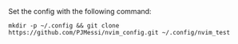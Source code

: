 Set the config with the following command:

```
mkdir -p ~/.config && git clone https://github.com/PJMessi/nvim_config.git ~/.config/nvim_test

```
